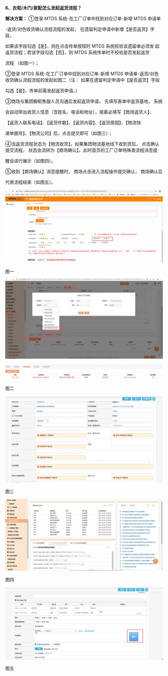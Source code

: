 <a name="bookmark110"></a>**6、衣柜/木门/家配怎么发起返货流程？**

**解决方案：**  ①登录 MTDS 系统-在工厂订单中找到对应订单-新增 MTDS 申请单

-返货/对色收货确认流程流程的发起， 在遗留判定申请中新增【是否返货】字段，

如果该字段勾选【是】，则在点击传单按钮时 MTDS 系统校验该遗留单必须发 起返货流程；若该字段勾选【否】，则 MTDS 系统传单时不校验是否发起返货

流程 （如图一）；

②登录 MTDS 系统-在工厂订单中找到对应订单-新增 MTDS 申请单-返货/对色 收货确认流程流程的发起如图二（注： 如果在遗留判定申请中【是否返货】字段

勾选【是】，传单前需发起返货申请。）

③商场与集团橱柜售服人员沟通后发起返货申请， 先填写表单中返货基地， 系统

会自动带出收货人信息（含姓名、电话和地址），接着必填写【商场返货人】、

【返货人联系电话】、【返货件数】、【返货内容】、【返货原因】、【物流快

递单据号】、【物流公司】后，点击提交即可（如图三）；


④当返货流程状态为【物流收货】。如果集团物流基地线下收到货后，  点击确认 提交流程，  状态会流转为【商场确认】。此时首页的工厂订单特殊类流程消息提

醒会进行展示（如图四）。

⑤收到【商场确认】消息提醒时，  商场点击进入流程操作提交确认，  商场确认后

代表流程结束（如图五）。

![](Aspose.Words.2de0dcef-a02a-4f52-ade2-dca500814cb0.013.jpeg)

图一

![](Aspose.Words.2de0dcef-a02a-4f52-ade2-dca500814cb0.014.jpeg)

![](Aspose.Words.2de0dcef-a02a-4f52-ade2-dca500814cb0.015.jpeg)


图二

![](Aspose.Words.2de0dcef-a02a-4f52-ade2-dca500814cb0.010.jpeg)

图三

![](Aspose.Words.2de0dcef-a02a-4f52-ade2-dca500814cb0.016.jpeg)

图四


![](Aspose.Words.2de0dcef-a02a-4f52-ade2-dca500814cb0.017.jpeg)

图五

